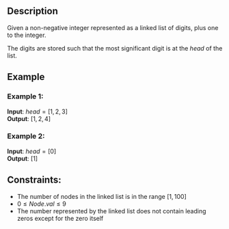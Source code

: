 ## Description
Given a non-negative integer represented as a linked list of digits, plus one to the integer.

The digits are stored such that the most significant digit is at the $head$ of the list.

## Example
### Example 1:
**Input**: $head = [1,2,3]$  
**Output**: $[1,2,4]$

### Example 2:
**Input**: $head = [0]$  
**Output**: $[1]$
 
## Constraints:
- The number of nodes in the linked list is in the range $[1, 100]$
- $0 \leq Node.val \leq 9$
- The number represented by the linked list does not contain leading zeros except for the zero itself